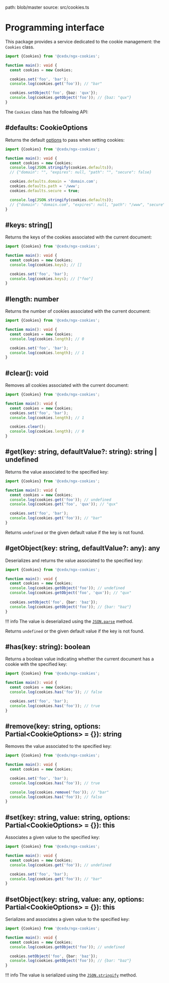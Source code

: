 path: blob/master
source: src/cookies.ts

# Programming interface
This package provides a service dedicated to the cookie management: the `Cookies` class.

```ts
import {Cookies} from '@cedx/ngx-cookies';

function main(): void {
  const cookies = new Cookies;

  cookies.set('foo', 'bar');
  console.log(cookies.get('foo')); // "bar"

  cookies.setObject('foo', {baz: 'qux'});
  console.log(cookies.getObject('foo')); // {baz: "qux"}
}
```

The `Cookies` class has the following API:

## **#defaults**: CookieOptions
Returns the default [options](options.md) to pass when setting cookies:

```ts
import {Cookies} from '@cedx/ngx-cookies';

function main(): void {
  const cookies = new Cookies;
  console.log(JSON.stringify(cookies.defaults));
  // {"domain": "", "expires": null, "path": "", "secure": false}

  cookies.defaults.domain = 'domain.com';
  cookies.defaults.path = '/www';
  cookies.defaults.secure = true;

  console.log(JSON.stringify(cookies.defaults));
  // {"domain": "domain.com", "expires": null, "path": "/www", "secure": true}
}
```

## **#keys**: string[]
Returns the keys of the cookies associated with the current document:

```ts
import {Cookies} from '@cedx/ngx-cookies';

function main(): void {
  const cookies = new Cookies;
  console.log(cookies.keys); // []

  cookies.set('foo', 'bar');
  console.log(cookies.keys); // ["foo"]
}
```

## **#length**: number
Returns the number of cookies associated with the current document:

```ts
import {Cookies} from '@cedx/ngx-cookies';

function main(): void {
  const cookies = new Cookies;
  console.log(cookies.length); // 0

  cookies.set('foo', 'bar');
  console.log(cookies.length); // 1
}
```

## **#clear**(): void
Removes all cookies associated with the current document:

```ts
import {Cookies} from '@cedx/ngx-cookies';

function main(): void {
  const cookies = new Cookies;
  cookies.set('foo', 'bar');
  console.log(cookies.length); // 1

  cookies.clear();
  console.log(cookies.length); // 0
}
```

## **#get**(key: string, defaultValue?: string): string | undefined
Returns the value associated to the specified key:

```ts
import {Cookies} from '@cedx/ngx-cookies';

function main(): void {
  const cookies = new Cookies;
  console.log(cookies.get('foo')); // undefined
  console.log(cookies.get('foo', 'qux')); // "qux"

  cookies.set('foo', 'bar');
  console.log(cookies.get('foo')); // "bar"
}
```

Returns `undefined` or the given default value if the key is not found.

## **#getObject**(key: string, defaultValue?: any): any
Deserializes and returns the value associated to the specified key:

```ts
import {Cookies} from '@cedx/ngx-cookies';

function main(): void {
  const cookies = new Cookies;
  console.log(cookies.getObject('foo')); // undefined
  console.log(cookies.getObject('foo', 'qux')); // "qux"
  
  cookies.setObject('foo', {bar: 'baz'});
  console.log(cookies.getObject('foo')); // {bar: "baz"}
}
```

!!! info
    The value is deserialized using the [`JSON.parse`](https://developer.mozilla.org/en-US/docs/Web/JavaScript/Reference/Global_Objects/JSON/parse) method.

Returns `undefined` or the given default value if the key is not found.

## **#has**(key: string): boolean
Returns a boolean value indicating whether the current document has a cookie with the specified key:

```ts
import {Cookies} from '@cedx/ngx-cookies';

function main(): void {
  const cookies = new Cookies;
  console.log(cookies.has('foo')); // false

  cookies.set('foo', 'bar');
  console.log(cookies.has('foo')); // true
}
```

## **#remove**(key: string, options: Partial&lt;CookieOptions&gt; = {}): string
Removes the value associated to the specified key:

```ts
import {Cookies} from '@cedx/ngx-cookies';

function main(): void {
  const cookies = new Cookies;

  cookies.set('foo', 'bar');
  console.log(cookies.has('foo')); // true

  console.log(cookies.remove('foo')); // "bar"
  console.log(cookies.has('foo')); // false
}
```

## **#set**(key: string, value: string, options: Partial&lt;CookieOptions&gt; = {}): this
Associates a given value to the specified key:

```ts
import {Cookies} from '@cedx/ngx-cookies';

function main(): void {
  const cookies = new Cookies;
  console.log(cookies.get('foo')); // undefined

  cookies.set('foo', 'bar');
  console.log(cookies.get('foo')); // "bar"
}
```

## **#setObject**(key: string, value: any, options: Partial&lt;CookieOptions&gt; = {}): this
Serializes and associates a given value to the specified key:

```ts
import {Cookies} from '@cedx/ngx-cookies';

function main(): void {
  const cookies = new Cookies;
  console.log(cookies.getObject('foo')); // undefined

  cookies.setObject('foo', {bar: 'baz'});
  console.log(cookies.getObject('foo')); // {bar: "baz"}
}
```

!!! info
    The value is serialized using the [`JSON.stringify`](https://developer.mozilla.org/en-US/docs/Web/JavaScript/Reference/Global_Objects/JSON/stringify) method.
